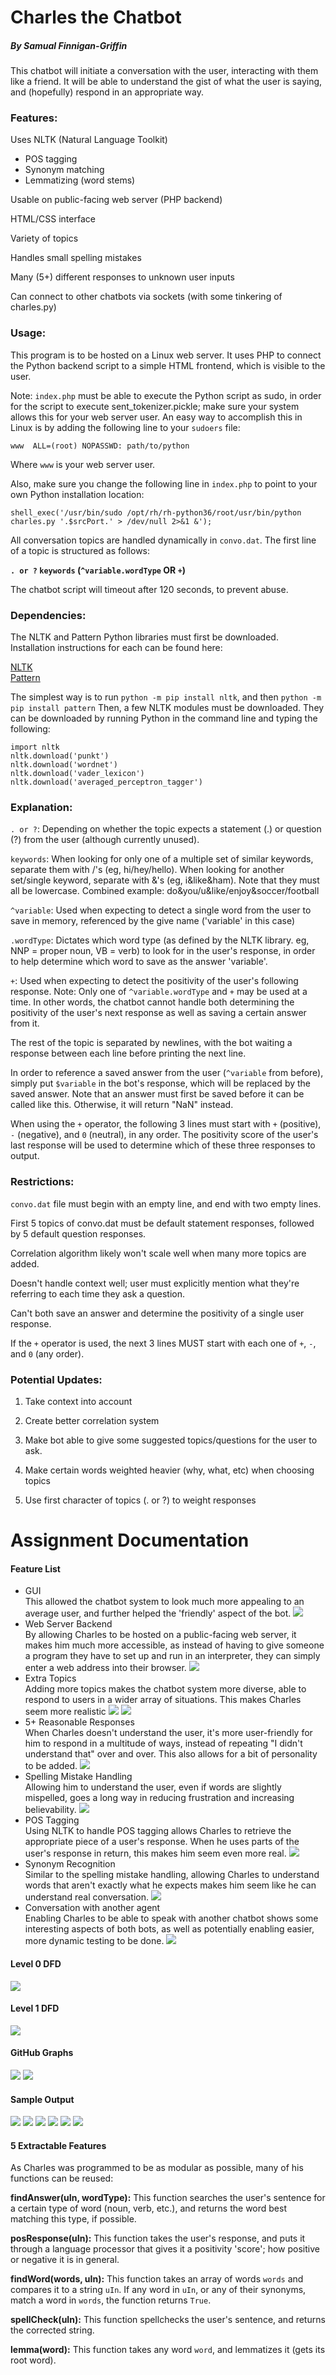 # Charles the Chatbot
<h5>By Samual Finnigan-Griffin</h5>


This chatbot will initiate a conversation with the user, interacting with them like a friend. It will be able to understand the gist of what the user is saying, and (hopefully) respond in an appropriate way.


<h3>Features:</h3>
Uses NLTK (Natural Language Toolkit)
<ul>
	<li>POS tagging</li>
	<li>Synonym matching</li>
	<li>Lemmatizing (word stems)</li>
</ul>

Usable on public-facing web server (PHP backend)

HTML/CSS interface

Variety of topics

Handles small spelling mistakes

Many (5+) different responses to unknown user inputs

Can connect to other chatbots via sockets (with some tinkering of charles.py)


<h3>Usage:</h3>

This program is to be hosted on a Linux web server. It uses PHP to connect the Python backend script to a simple HTML frontend, which is visible to the user.

Note: `index.php` must be able to execute the Python script as sudo, in order for the script to execute sent_tokenizer.pickle; make sure your system allows this for your web server user. An easy way to accomplish this in Linux is by adding the following line to your `sudoers` file:

`www  ALL=(root) NOPASSWD: path/to/python`

Where `www` is your web server user.

Also, make sure you change the following line in `index.php` to point to your own Python installation location:

`shell_exec('/usr/bin/sudo /opt/rh/rh-python36/root/usr/bin/python charles.py '.$srcPort.' > /dev/null 2>&1 &');`

All conversation topics are handled dynamically in `convo.dat`. The first line of a topic is structured as follows:

<b>`. or ?` `keywords` (`^variable.wordType` OR `+`)</b>

The chatbot script will timeout after 120 seconds, to prevent abuse.


<h3>Dependencies:</h3>
The NLTK and Pattern Python libraries must first be downloaded. Installation instructions for each can be found here:

<a href="https://www.nltk.org/install.html">NLTK</a></br>
<a href="https://github.com/clips/pattern#installation">Pattern</a>

The simplest way is to run `python -m pip install nltk`, and then `python -m pip install pattern`
Then, a few NLTK modules must be downloaded. They can be downloaded by running Python in the command line and typing the following:

```
import nltk
nltk.download('punkt')
nltk.download('wordnet')
nltk.download('vader_lexicon')
nltk.download('averaged_perceptron_tagger')
```


<h3>Explanation:</h3>

`. or ?`: Depending on whether the topic expects a statement (.) or question (?) from the user (although currently unused).

`keywords`: When looking for only one of a multiple set of similar keywords, separate them with /'s (eg, hi/hey/hello). When looking for another set/single keyword, separate with &'s (eg, i&like&ham). Note that they must all be lowercase. Combined example: do&you/u&like/enjoy&soccer/football

`^variable`: Used when expecting to detect a single word from the user to save in memory, referenced by the give name ('variable' in this case)

`.wordType`: Dictates which word type (as defined by the NLTK library. eg, NNP = proper noun, VB = verb) to look for in the user's response, in order to help determine which word to save as the answer 'variable'.

`+`: Used when expecting to detect the positivity of the user's following response.
Note: Only one of `^variable.wordType` and `+` may be used at a time. In other words, the chatbot cannot handle both determining the positivity of the user's next response as well as saving a certain answer from it.

The rest of the topic is separated by newlines, with the bot waiting a response between each line before printing the next line.

In order to reference a saved answer from the user (`^variable` from before), simply put `$variable` in the bot's response, which will be replaced by the saved answer. Note that an answer must first be saved before it can be called like this. Otherwise, it will return "NaN" instead.

When using the `+` operator, the following 3 lines must start with `+` (positive), `-` (negative), and `0` (neutral), in any order. The positivity score of the user's last response will be used to determine which of these three responses to output.


<h3>Restrictions:</h3>

`convo.dat` file must begin with an empty line, and end with two empty lines.

First 5 topics of convo.dat must be default statement responses, followed by 5 default question responses.

Correlation algorithm likely won't scale well when many more topics are added.

Doesn't handle context well; user must explicitly mention what they're referring to each time they ask a question.

Can't both save an answer and determine the positivity of a single user response.

If the `+` operator is used, the next 3 lines MUST start with each one of `+`, `-`, and `0` (any order).


<h3>Potential Updates:</h3>

1. Take context into account

2. Create better correlation system

3. Make bot able to give some suggested topics/questions for the user to ask.

4. Make certain words weighted heavier (why, what, etc) when choosing topics

5. Use first character of topics (. or ?) to weight responses



<h1>Assignment Documentation</h1>


<h4>Feature List</h4>

<ul>
<li>GUI</li>
This allowed the chatbot system to look much more appealing to an average user, and further helped the 'friendly' aspect of the bot.
<img src="https://puu.sh/DaIWO/49d74d0fb4.jpg">
<li>Web Server Backend</li>
By allowing Charles to be hosted on a public-facing web server, it makes him much more accessible, as instead of having to give someone a program they have to set up and run in an interpreter, they can simply enter a web address into their browser.
<img src="http://puu.sh/DaIXI/9ae7c63e7f.png">
<li>Extra Topics</li>
Adding more topics makes the chatbot system more diverse, able to respond to users in a wider array of situations. This makes Charles seem more realistic
<img src="http://puu.sh/DaIYt/187353fa08.jpg">
<img src="http://puu.sh/DaIYA/bc54849887.jpg">
<li>5+ Reasonable Responses</li>
When Charles doesn't understand the user, it's more user-friendly for him to respond in a multitude of ways, instead of repeating "I didn't understand that" over and over. This also allows for a bit of personality to be added.
<img src="http://puu.sh/DaIZB/0417535bdb.jpg">
<li>Spelling Mistake Handling</li>
Allowing him to understand the user, even if words are slightly mispelled, goes a long way in reducing frustration and increasing believability.
<img src="http://puu.sh/DaIZS/d9d203100f.jpg">
<li>POS Tagging</li>
Using NLTK to handle POS tagging allows Charles to retrieve the appropriate piece of a user's response. When he uses parts of the user's response in return, this makes him seem even more real.
<img src="http://puu.sh/DaJ0k/ccbe541a2d.jpg">
<li>Synonym Recognition</li>
Similar to the spelling mistake handling, allowing Charles to understand words that aren't exactly what he expects makes him seem like he can understand real conversation.
<img src="https://puu.sh/DaJ3g/7e555345d9.jpg">
<li>Conversation with another agent</li>
Enabling Charles to be able to speak with another chatbot shows some interesting aspects of both bots, as well as potentially enabling easier, more dynamic testing to be done.
<img src="http://puu.sh/DaJ47/c8726330b7.png">
</ul>


<h4>Level 0 DFD</h4>
<img src="https://finnigan.me/chatbot/DFD0.png?1">

<h4>Level 1 DFD</h4>
<img src="https://finnigan.me/chatbot/DFD1.png?1">

<h4>GitHub Graphs</h4>
<img src="https://puu.sh/DaIam/57a58788b7.png">
<img src="https://puu.sh/DaIaL/b031f7c629.png">

<h4>Sample Output</h4>
<img src="https://puu.sh/DaIHR/540213dc2f.jpg">
<img src="https://puu.sh/DaIId/021ff1034e.jpg">
<img src="https://puu.sh/DaIIT/0bada56b53.jpg">
<img src="https://puu.sh/DaIJy/2d764faf2c.jpg">
<img src="https://puu.sh/DaIJU/4d8ed528c6.jpg">
<img src="https://puu.sh/DaISQ/c5a45c7878.jpg">



<h4>5 Extractable Features</h4>
As Charles was programmed to be as modular as possible, many of his functions can be reused:


<b>findAnswer(uIn, wordType):</b>
This function searches the user's sentence for a certain type of word (noun, verb, etc.), and returns the word best matching this type, if possible.

<b>posResponse(uIn):</b>
This function takes the user's response, and puts it through a language processor that gives it a positivity 'score'; how positive or negative it is in general.

<b>findWord(words, uIn):</b>
This function takes an array of words `words` and compares it to a string `uIn`. If any word in `uIn`, or any of their synonyms, match a word in `words`, the function returns `True`.

<b>spellCheck(uIn):</b>
This function spellchecks the user's sentence, and returns the corrected string.

<b>lemma(word):</b>
This function takes any word `word`, and lemmatizes it (gets its root word).